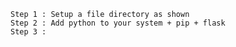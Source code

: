 	Step 1 : Setup a file directory as shown 
	Step 2 : Add python to your system + pip + flask
	Step 3 : 